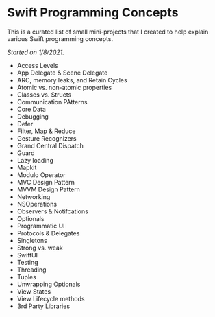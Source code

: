 # Swift Programming Concepts

This is a curated list of small mini-projects that I created to help explain various Swift programming concepts.

*Started on 1/8/2021.*

* Access Levels
* App Delegate & Scene Delegate
* ARC, memory leaks, and Retain Cycles
* Atomic vs. non-atomic properties
* Classes vs. Structs
* Communication PAtterns
* Core Data
* Debugging
* Defer
* Filter, Map & Reduce
* Gesture Recognizers
* Grand Central Dispatch
* Guard
* Lazy loading
* Mapkit
* Modulo Operator
* MVC Design Pattern
* MVVM Design Pattern
* Networking
* NSOperations
* Observers & Notifcations
* Optionals
* Programmatic UI
* Protocols & Delegates
* Singletons
* Strong vs. weak
* SwiftUI
* Testing
* Threading
* Tuples
* Unwrapping Optionals
* View States
* View Lifecycle methods
* 3rd Party Libraries


